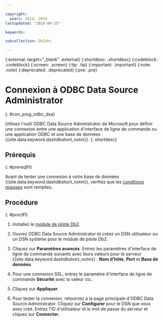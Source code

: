 ```yaml
---

copyright:
  years: 2014, 2019
lastupdated: "2018-09-25"

keywords:

subcollection: Db2whc

---
```


<!-- Attribute definitions --> 
{:external: target="_blank" .external}
{:shortdesc: .shortdesc}
{:codeblock: .codeblock}
{:screen: .screen}
{:tip: .tip}
{:important: .important}
{:note: .note}
{:deprecated: .deprecated}
{:pre: .pre}

# Connexion à ODBC Data Source Administrator
{: #con_prog_odbc_dsa}

Utilisez l'outil ODBC Data Source Administrator de Microsoft pour définir une connexion entre une application d'interface de ligne de commande ou une application ODBC et une base de données {{site.data.keyword.dashdbshort_notm}}.
{: shortdesc}

## Prérequis
{: #prereq91}

Avant de tenter une connexion à votre base de données {{site.data.keyword.dashdbshort_notm}}, vérifiez que les [conditions requises](/docs/services/Db2whc/connecting?topic=Db2whc-connect_ov#prereqs) sont remplies.

<!-- Before you can connect to your database, you must perform the following steps:

- [Verify prerequisites](prereqs.html), including installing driver packages, configuring your local environment, and downloading SSL certificates (if needed)
- Collect [connection information](credentials.html), including database details such as host name and port numbers, and connection credentials such as user ID and password -->

## Procédure
{: #proc91}

1. Installez le [module de pilote Db2](/docs/services/Db2whc?topic=Db2whc-dr_pkg#dr_pkg).

2. Ouvrez ODBC Data Source Administrator et créez un DSN utilisateur ou un DSN système pour le module de pilote Db2.
    
3. Cliquez sur **Paramètres avancés**. Entrez les paramètres d'interface de ligne de commande suivants avec leurs valeurs pour le serveur {{site.data.keyword.dashdbshort_notm}} : **Nom d'hôte**, **Port** et **Base de données**.
    
4. Pour une connexion SSL, entrez le paramètre d'interface de ligne de commande **Sécurité** avec la valeur `SSL`.
    
5. Cliquez sur **Appliquer**.
    
6. Pour tester la connexion, retournez à la page principale d'ODBC Data Source Administrator. Cliquez sur **Configurer** pour le DSN que vous avez créé. Entrez l'ID d'utilisateur et le mot de passe du serveur et cliquez sur **Connecter**.

